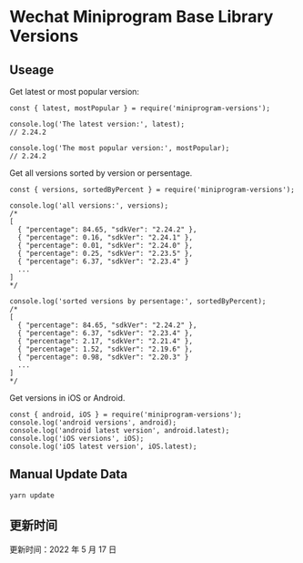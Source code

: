 
# Wechat Miniprogram Base Library Versions

## Useage

Get latest or most popular version:

```;
const { latest, mostPopular } = require('miniprogram-versions');

console.log('The latest version:', latest);
// 2.24.2

console.log('The most popular version:', mostPopular);
// 2.24.2

```

Get all versions sorted by version or persentage.

```
const { versions, sortedByPercent } = require('miniprogram-versions');

console.log('all versions:', versions);
/*
[
  { "percentage": 84.65, "sdkVer": "2.24.2" },
  { "percentage": 0.16, "sdkVer": "2.24.1" },
  { "percentage": 0.01, "sdkVer": "2.24.0" },
  { "percentage": 0.25, "sdkVer": "2.23.5" },
  { "percentage": 6.37, "sdkVer": "2.23.4" }
  ...
]
*/

console.log('sorted versions by persentage:', sortedByPercent);
/*
[
  { "percentage": 84.65, "sdkVer": "2.24.2" },
  { "percentage": 6.37, "sdkVer": "2.23.4" },
  { "percentage": 2.17, "sdkVer": "2.21.4" },
  { "percentage": 1.52, "sdkVer": "2.19.6" },
  { "percentage": 0.98, "sdkVer": "2.20.3" }
  ...
]
*/
```

Get versions in iOS or Android.

```
const { android, iOS } = require('miniprogram-versions');
console.log('android versions', android);
console.log('android latest version', android.latest);
console.log('iOS versions', iOS);
console.log('iOS latest version', iOS.latest);
```

## Manual Update Data

```
yarn update
```

## 更新时间

更新时间：2022 年 5 月 17 日
